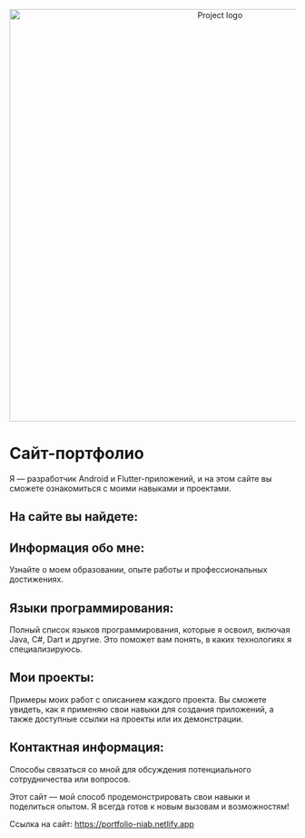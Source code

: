 <p align="center">
  <img src="https://i.ibb.co/d0MmpSt/2024-08-28-23-48-45.png" alt="Project logo" width="726">
</p>

# Cайт-портфолио

Я — разработчик Android и Flutter-приложений, и на этом сайте вы сможете ознакомиться с моими навыками и проектами.

## На сайте вы найдете:

## Информация обо мне:
Узнайте о моем образовании, опыте работы и профессиональных достижениях.
  
## Языки программирования:
Полный список языков программирования, которые я освоил, включая Java, C#, Dart и другие. Это поможет вам понять, в каких технологиях я специализируюсь.

## Мои проекты:
Примеры моих работ с описанием каждого проекта. Вы сможете увидеть, как я применяю свои навыки для создания приложений, а также доступные ссылки на проекты или их демонстрации.

## Контактная информация:
Способы связаться со мной для обсуждения потенциального сотрудничества или вопросов.

Этот сайт — мой способ продемонстрировать свои навыки и поделиться опытом. Я всегда готов к новым вызовам и возможностям!

Ссылка на сайт: https://portfolio-niab.netlify.app
